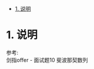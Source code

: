 <!-- TOC -->

- [1. 说明](#1-说明)

<!-- /TOC -->


<a id="markdown-1-说明" name="1-说明"></a>
# 1. 说明

参考:  
剑指offer - 面试题10 斐波那契数列
